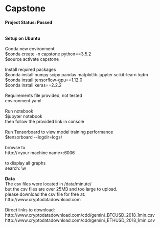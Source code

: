 # Capstone

<h4>Project Status: Passed</h4><br/>
<b>Setup on Ubuntu</b><br/>
<br/>
Conda new environment<br/>
$conda create -n capstone python==3.5.2<br/>
$source activate capstone<br/>
<br/>
Install required packages<br/>
$conda install numpy scipy pandas matplotlib jupyter scikit-learn tqdm<br/>
$conda install tensorflow-gpu==1.12.0<br/>
$conda install keras==2.2.2<br/>
<br/>
Requirements file provided, not tested<br/>
environment.yaml<br/>
<br/>
Run notebook<br/>
$jupyter notebook<br/>
then follow the provided link in console<br/>
<br/>
Run Tensorboard to view model training performance<br/>
$tensorboard --logdir=logs/<br/>
<br/>
browse to<br/>
http://&lt;your machine name&gt;:6006<br/>
<br/>
to display all graphs<br/>
search: \w <br/>
<br/>
<b>Data</b><br/>
The csv files were located in /data/minute/<br/>
but the csv files are over 25MB and too large to upload.<br/>
please download the csv file for free at:<br/>
  http://www.cryptodatadownload.com<br/>
<br/>
Direct links to download:<br/>
  http://www.cryptodatadownload.com/cdd/gemini_BTCUSD_2018_1min.csv<br/>
  http://www.cryptodatadownload.com/cdd/gemini_ETHUSD_2018_1min.csv<br/>
<br/>
  
